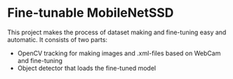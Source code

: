 # Fine-tunable MobileNetSSD
This project makes the process of dataset making and fine-tuning easy and automatic. 
It consists of two parts:
  * OpenCV tracking for making images and .xml-files based on WebCam and fine-tuning
  * Object detector that loads the fine-tuned model
